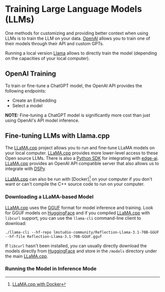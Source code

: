 # Training Large Language Models (LLMs)
One methods for customizing and providing better context when using LLMs is to train the
LLM on your data. [OpenAI][OPENAI] allows you to train one of their models through their API
and custom GPTs. 

Running a local version [Llama][LLAMA] allows to directly train the 
model (depending on the capacities of your local computer).

## OpenAI Training
To train or fine-tune a ChatGPT model, the OpenAI API provides the following endpoints:

- Create an Embedding
- Select a model

**NOTE:** Fine-tuning a ChatGPT model is significantly more cost than just using OpenAI's
API model inference. 


## Fine-tuning LLMs with Llama.cpp
The [LLaMA.cpp][LLAMA.CCP] project allows you to run and fine-tune
LLaMA models on your local computer.  [LLaMA.cpp][LLAMA.CCP] provides more 
lower-level access to these Open source LLMs. There is
also a [Python SDK](https://github.com/abetlen/llama-cpp-python) for integrating with 
[edge-ai](https://github.com/folio-labs/edge-ai). [LLaMA.cpp][LLAMA.CCP] provides an
OpenAI API compatible server that also allows us to integrate with [DSPy](dspy-docs.vercel.app/)

[LLaMA.cpp][LLAMA.CCP] can also be run with [Docker][^DOCKER] on your computer if you 
don't want or can't compile the C++ source code to run on your computer.

### Downloading a LLaMA-based Model
[LLaMA.cpp][LLAMA.CCP] uses the [GGUF](https://github.com/ggerganov/ggml/blob/master/docs/gguf.md) 
format for model inference and training. Look for GGUF models on [HuggingFace][HUGFACE]
and if you compiled [LLaMA.cpp][LLAMA.CCP] with `libcurl` support, you can use the `llama-cli` command-line
client to download:

 `./llama-cli --hf-repo lmstudio-community/Reflection-Llama-3.1-70B-GGUF --hf-file Reflection-Llama-3.1-70B-GGUF.gguf`

If `libcurl` hasn't been installed, you can usually directly download the models directly from [HuggingFace][HUGFACE] and
store in the `/models` directory under the main [LLaMA.cpp][LLAMA.CCP].

### Running the Model in Inference Mode

[HUGFACE]: https://huggingface.co/
[LLAMA]: https://ai.meta.com/
[LLAMA.CCP]: https://github.com/ggerganov/llama.cpp
[OPENAI]: https://openai.com/

[^DOCKER]: [LLaMA.cpp with Docker](https://github.com/ggerganov/llama.cpp/blob/master/docs/docker.md)

